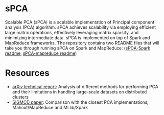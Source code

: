sPCA
===========

Scalable PCA (sPCA) is a scalable implementation of Principal component analysis (PCA) algorithm. sPCA achieves scalability via employing efficient large matrix operations, effectively leveraging matrix sparsity, and minimizing intermediate data. sPCA is implemented on top of Spark and MapReduce frameworks. The repository contains two README files that will take you through running sPCA on Spark and MapReduce: ([sPCA-Spark readme](spca-spark/README.md), [sPCA-mapreduce readme](spca-mapreduce/README.md))

Resources
==========================

- [arXiv technical report](http://arxiv.org/abs/1503.05214): Analysis of different methods for performing PCA and their limitations in handling large-scale datasets on distributed clusters
- [SIGMOD paper](http://ds.qcri.org/images/profile/tarek_elgamal/sigmod2015.pdf): Comparison with the closest PCA implementations, Mahout/MapReduce and MLlib/Spark
